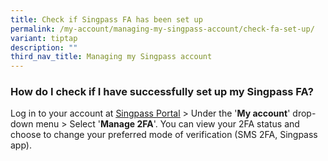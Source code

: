 ```yaml
---
title: Check if Singpass FA has been set up
permalink: /my-account/managing-my-singpass-account/check-fa-set-up/
variant: tiptap
description: ""
third_nav_title: Managing my Singpass account
---
```

<h3>How do I check if I have successfully set up my Singpass FA?</h3>
<p>Log in to your account at <a href="https://go.gov.sg/singpass-login" rel="noopener" target="_blank"><u>Singpass Portal</u></a> &gt;
Under the '<strong>My account</strong>' drop-down menu &gt; Select '<strong>Manage 2FA</strong>'.
You can view your 2FA status and choose to change your preferred mode of
verification (SMS 2FA, Singpass app).</p>